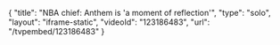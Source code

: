 {
    "title": "NBA chief: Anthem is 'a moment of reflection'",
    "type": "solo",
    "layout": "iframe-static",
    "videoId": "123186483",
    "url": "\/tvpembed\/123186483"
}